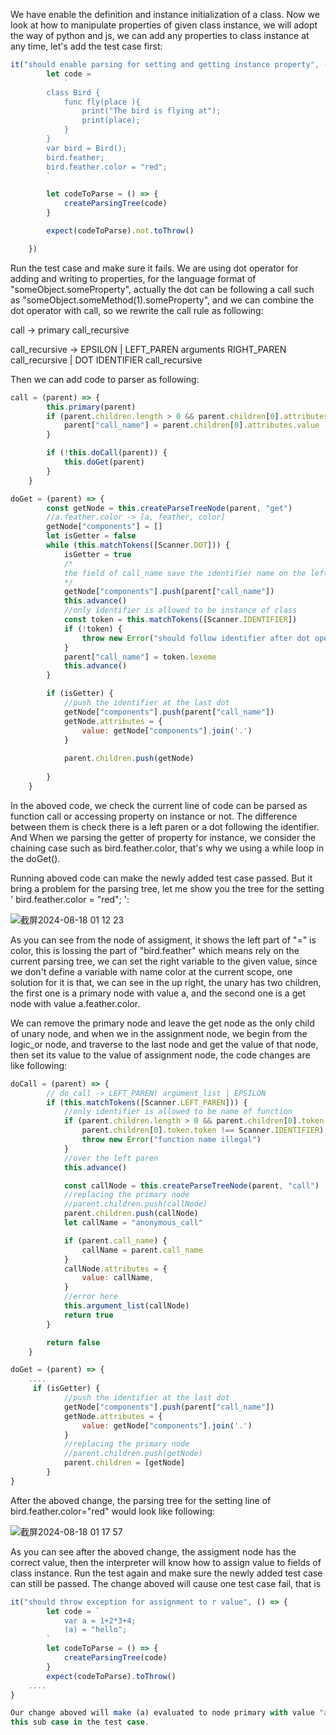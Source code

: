 We have enable the definition and instance initialization of a class. Now we look at how to manipulate properties of given class instance, we will adopt the way of python and js, we can add any properties to
class instance at any time, let's add the test case first:

```js
it("should enable parsing for setting and getting instance property", () => {
        let code =
            `
        class Bird {
            func fly(place ){
                print("The bird is flying at");
                print(place);
            }
        }
        var bird = Bird();
        bird.feather;
        bird.feather.color = "red";
        `

        let codeToParse = () => {
            createParsingTree(code)
        }

        expect(codeToParse).not.toThrow()

    })
```
Run the test case and make sure it fails. We are using dot operator for adding and writing to properties, for the language format of "someObject.someProperty", actually the dot can be following a call 
such as "someObject.someMethod(1).someProperty", and we can combine the dot operator with call, so we rewrite the call rule as following:

call -> primary call_recursive

call_recursive -> EPSILON | LEFT_PAREN arguments RIGHT_PAREN call_recursive | DOT IDENTIFIER call_recursive

Then we can add code to parser as following:

```js
call = (parent) => {
        this.primary(parent)
        if (parent.children.length > 0 && parent.children[0].attributes) {
            parent["call_name"] = parent.children[0].attributes.value
        }

        if (!this.doCall(parent)) {
            this.doGet(parent)
        }
    }

doGet = (parent) => {
        const getNode = this.createParseTreeNode(parent, "get")
        //a.feather.color -> [a, feather, color]
        getNode["components"] = []
        let isGetter = false
        while (this.matchTokens([Scanner.DOT])) {
            isGetter = true
            /*
            the field of call_name save the identifier name on the left of dot
            */
            getNode["components"].push(parent["call_name"])
            this.advance()
            //only identifier is allowed to be instance of class
            const token = this.matchTokens([Scanner.IDENTIFIER])
            if (!token) {
                throw new Error("should follow identifier after dot operator")
            }
            parent["call_name"] = token.lexeme
            this.advance()
        }

        if (isGetter) {
            //push the identifier at the last dot
            getNode["components"].push(parent["call_name"])
            getNode.attributes = {
                value: getNode["components"].join('.')
            }
            
            parent.children.push(getNode)
           
        }
    }
```
In the aboved code, we check the current line of code can be parsed as function call or accessing property on instance or not. The difference between them is check there is a left paren or a dot following the identifier. And When we parsing the getter of property for instance, we consider the chaining case such as
bird.feather.color, that's why we using a while loop in the doGet().

Running aboved code can make the newly added test case passed. But it bring a problem for the parsing tree, let me show you the tree for the setting 
' bird.feather.color = "red"; ':

![截屏2024-08-18 01 12 23](https://github.com/user-attachments/assets/5a2f0161-5db8-4d75-963b-822e075c482b)


As you can see from the node of assigment, it shows the left part of "=" is color, this is lossing the part of "bird.feather" which means rely on the current parsing
tree, we can set the right variable to the given value, since we don't define a variable with name color at the current scope, one solution for it is that, we can 
see in the up right, the unary has two children, the first one is a primary node with value a, and the second one is a get node with value a.feather.color.

We can remove the primary node and leave the get node as the only child of unary node, and when we in the assignment node, we begin from the logic_or node, and 
traverse to the last node and get the value of that node, then set its value to the value of assignment node, the code changes are like following:
```js
doCall = (parent) => {
        // do_call -> LEFT_PAREN( argument_list | EPSILON
        if (this.matchTokens([Scanner.LEFT_PAREN])) {
            //only identifier is allowed to be name of function
            if (parent.children.length > 0 && parent.children[0].token &&
                parent.children[0].token.token !== Scanner.IDENTIFIER) {
                throw new Error("function name illegal")
            }
            //over the left paren
            this.advance()

            const callNode = this.createParseTreeNode(parent, "call")
            //replacing the primary node
            //parent.children.push(callNode)
            parent.children.push(callNode)
            let callName = "anonymous_call"

            if (parent.call_name) {
                callName = parent.call_name
            }
            callNode.attributes = {
                value: callName,
            }
            //error here
            this.argument_list(callNode)
            return true
        }

        return false
    }

doGet = (parent) => {
    ....
     if (isGetter) {
            //push the identifier at the last dot
            getNode["components"].push(parent["call_name"])
            getNode.attributes = {
                value: getNode["components"].join('.')
            }
            //replacing the primary node
            //parent.children.push(getNode)
            parent.children = [getNode]
        }
}
```
After the aboved change, the parsing tree for the setting line of bird.feather.color="red" would look like following:

![截屏2024-08-18 01 17 57](https://github.com/user-attachments/assets/e445386d-8e48-4230-b50e-410677d5cfe0)

As you can see after the aboved change, the assigment node has the correct value, then the interpreter will know how to assign value to fields of class instance.
Run the test again and make sure the newly added test case can still be passed. The change aboved will cause one test case fail, that is

```js
it("should throw exception for assignment to r value", () => {
        let code = `
            var a = 1+2*3+4;
            (a) = "hello";
        `
        let codeToParse = () => {
            createParsingTree(code)
        }
        expect(codeToParse).toThrow()
    ....
}

Our change aboved will make (a) evaluated to node primary with value "a", therefore it will not be r value any more, and I think this is acceptable and we can remove
this sub case in the test case.
```

